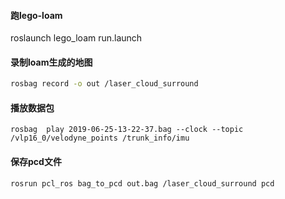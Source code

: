 #### 跑lego-loam

roslaunch lego_loam run.launch 

#### 录制loam生成的地图

```bash
rosbag record -o out /laser_cloud_surround
```



#### 播放数据包

`rosbag  play 2019-06-25-13-22-37.bag --clock --topic /vlp16_0/velodyne_points /trunk_info/imu`

#### 保存pcd文件

```bash
rosrun pcl_ros bag_to_pcd out.bag /laser_cloud_surround pcd
```

